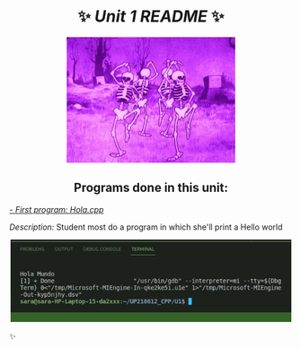 <div align=center>

# :sparkles: _Unit 1 README_ :sparkles:


<img alt="calavera" src= 'imagenes/calavera.gif'
width='300' />



## Programs done in this unit: </div>


<a href="https://github.com/up210612/UP210612_CPP/blob/main/U1/hola.cpp"> - *_First program: Hola.cpp_* </a>


_Description:_ Student most do a program in which she'll print a Hello world 


<div align= center> <img alt="ejecution" src= 'imagenes/hola_cpp.png'
width='500' /> </div>


:sparkles: